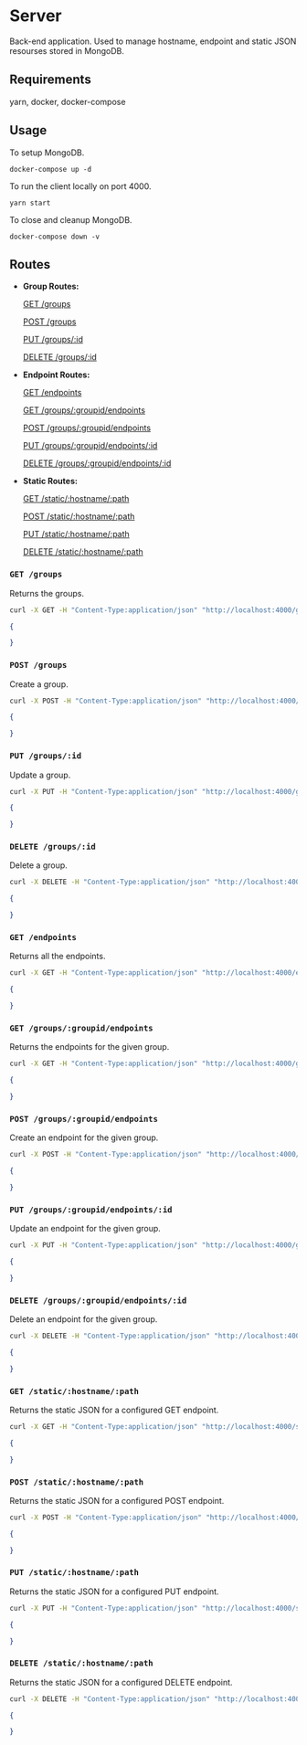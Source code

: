 # Server
Back-end application. Used to manage hostname, endpoint and static JSON resourses stored in MongoDB.

## Requirements
yarn, docker, docker-compose

## Usage
To setup MongoDB.
```
docker-compose up -d
```

To run the client locally on port 4000.
```
yarn start
````

To close and cleanup MongoDB.
```
docker-compose down -v
```

## Routes

* **Group Routes:**

    [GET /groups](#get-/groups)

    [POST /groups](#post-/groups)

    [PUT /groups/:id](#put-/groups/:id)

    [DELETE /groups/:id](#delete-/groups/:id)

* **Endpoint Routes:**

    [GET /endpoints](#get-/endpoints)

    [GET /groups/:groupid/endpoints](#get-/groups/:groupid/endpoints)

    [POST /groups/:groupid/endpoints](#post-/groups/:groupid/endpoints)

    [PUT /groups/:groupid/endpoints/:id](#put-/groups/:groupid/endpoints/:id)

    [DELETE /groups/:groupid/endpoints/:id](#delete-/groups/:groupid/endpoints/:id)

* **Static Routes:**

    [GET /static/:hostname/:path](#get-/static/:hostname/:path)

    [POST /static/:hostname/:path](#post-/static/:hostname/:path)

    [PUT /static/:hostname/:path](#put-/static/:hostname/:path)

    [DELETE /static/:hostname/:path](#delete-/static/:hostname/:path)

### `GET /groups`

Returns the groups.
```bash
curl -X GET -H "Content-Type:application/json" "http://localhost:4000/groups"
```

```json
{

}
```

### `POST /groups`

Create a group.
```bash
curl -X POST -H "Content-Type:application/json" "http://localhost:4000/groups" -d ''
```

```json
{

}
```

### `PUT /groups/:id`

Update a group.
```bash
curl -X PUT -H "Content-Type:application/json" "http://localhost:4000/groups/<groupid>" -d ''
```

```json
{

}
```

### `DELETE /groups/:id`

Delete a group.
```bash
curl -X DELETE -H "Content-Type:application/json" "http://localhost:4000/groups/<groupid>"
```

```json
{

}
```

### `GET /endpoints`

Returns all the endpoints.
```bash
curl -X GET -H "Content-Type:application/json" "http://localhost:4000/endpoints"
```

```json
{

}
```

### `GET /groups/:groupid/endpoints`

Returns the endpoints for the given group.
```bash
curl -X GET -H "Content-Type:application/json" "http://localhost:4000/groups/<groupid>/endpoints/<endpointid>"
```

```json
{

}
```

### `POST /groups/:groupid/endpoints`

Create an endpoint for the given group.
```bash
curl -X POST -H "Content-Type:application/json" "http://localhost:4000/groups/<groupid>/endpoints/<endpointid>" -d ''
```

```json
{

}
```

### `PUT /groups/:groupid/endpoints/:id`

Update an endpoint for the given group.
```bash
curl -X PUT -H "Content-Type:application/json" "http://localhost:4000/groups/<groupid>/endpoints/<endpointid>" -d ''
```

```json
{

}
```

### `DELETE /groups/:groupid/endpoints/:id`

Delete an endpoint for the given group.
```bash
curl -X DELETE -H "Content-Type:application/json" "http://localhost:4000/groups/<groupid>/endpoints/<endpointid>"
```

```json
{

}
```

### `GET /static/:hostname/:path`

Returns the static JSON for a configured GET endpoint.
```bash
curl -X GET -H "Content-Type:application/json" "http://localhost:4000/static/<hostname>/<path>"
```

```json
{

}
```

### `POST /static/:hostname/:path`

Returns the static JSON for a configured POST endpoint.
```bash
curl -X POST -H "Content-Type:application/json" "http://localhost:4000/static/<hostname>/<path>" -d ''
```

```json
{

}
```

### `PUT /static/:hostname/:path`

Returns the static JSON for a configured PUT endpoint.
```bash
curl -X PUT -H "Content-Type:application/json" "http://localhost:4000/static/<hostname>/<path>" -d ''
```

```json
{

}
```

### `DELETE /static/:hostname/:path`

Returns the static JSON for a configured DELETE endpoint.
```bash
curl -X DELETE -H "Content-Type:application/json" "http://localhost:4000/static/<hostname>/<path>"
```

```json
{

}
```